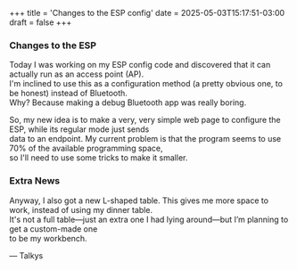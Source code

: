 +++
title = 'Changes to the ESP config'
date = 2025-05-03T15:17:51-03:00
draft = false
+++

### Changes to the ESP

Today I was working on my ESP config code and discovered that it can actually run as an access point (AP).  
I'm inclined to use this as a configuration method (a pretty obvious one, to be honest) instead of Bluetooth.  
Why? Because making a debug Bluetooth app was really boring.

<!--more-->

So, my new idea is to make a very, very simple web page to configure the ESP, while its regular mode just sends  
data to an endpoint. My current problem is that the program seems to use 70% of the available programming space,  
so I'll need to use some tricks to make it smaller.

### Extra News

Anyway, I also got a new L-shaped table. This gives me more space to work, instead of using my dinner table.  
It's not a full table—just an extra one I had lying around—but I’m planning to get a custom-made one  
to be my workbench.

— Talkys
